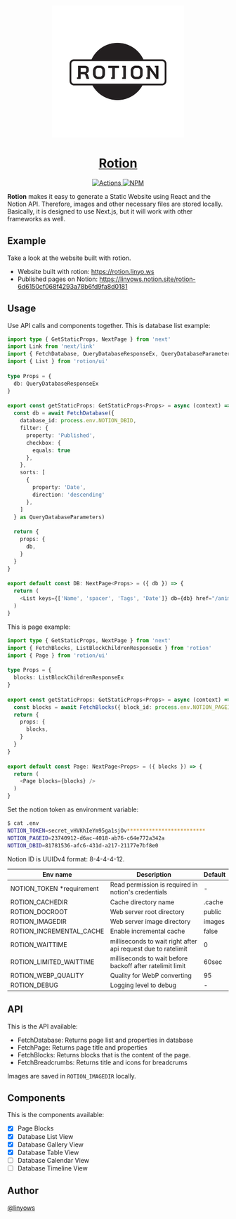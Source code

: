 <p align="center">
  <a href="https://rotion.linyo.ws">
    <picture>
      <source media="(prefers-color-scheme: dark)" srcset="https://github.com/linyows/rotion/blob/main/misc/rotion-dark-bg.svg?raw=true">
      <img alt="Rotion" src="https://github.com/linyows/rotion/blob/main/misc/rotion.svg?raw=true" width="300">
    </picture>
    <h1 align="center">Rotion</h1>
  </a>
</p>

<p align="center">
  <a href="https://github.com/linyows/rotion/actions" title="actions">
    <img alt="Actions" src="https://img.shields.io/github/actions/workflow/status/linyows/rotion/build.yml?branch=main&style=for-the-badge&labelColor=000000">
  </a>
  <a href="https://www.npmjs.com/package/rotion" title="npm">
    <img alt="NPM" src="http://img.shields.io/npm/v/rotion.svg?style=for-the-badge&labelColor=000000">
  </a>
</p>

<strong>Rotion</strong> makes it easy to generate a Static Website using React and the Notion API.
Therefore, images and other necessary files are stored locally. Basically, it is designed to use Next.js, but it will work with other frameworks as well.

Example
--

Take a look at the website built with rotion.

- Website built with rotion: https://rotion.linyo.ws
- Published pages on Notion: https://linyows.notion.site/rotion-6d6150cf068f4293a78b6fd9fa8d0181

Usage
--

Use API calls and components together. This is database list example:

```ts
import type { GetStaticProps, NextPage } from 'next'
import Link from 'next/link'
import { FetchDatabase, QueryDatabaseResponseEx, QueryDatabaseParameters } from 'rotion'
import { List } from 'rotion/ui'

type Props = {
  db: QueryDatabaseResponseEx
}

export const getStaticProps: GetStaticProps<Props> = async (context) => {
  const db = await FetchDatabase({
    database_id: process.env.NOTION_DBID,
    filter: {
      property: 'Published',
      checkbox: {
        equals: true
      },
    },
    sorts: [
      {
        property: 'Date',
        direction: 'descending'
      },
    ]
  } as QueryDatabaseParameters)

  return {
    props: {
      db,
    }
  }
}

export default const DB: NextPage<Props> = ({ db }) => {
  return (
    <List keys={['Name', 'spacer', 'Tags', 'Date']} db={db} href="/animals/[id]" link={Link} />
  )
}
```

This is page example:

```ts
import type { GetStaticProps, NextPage } from 'next'
import { FetchBlocks, ListBlockChildrenResponseEx } from 'rotion'
import { Page } from 'rotion/ui'

type Props = {
  blocks: ListBlockChildrenResponseEx
}

export const getStaticProps: GetStaticProps<Props> = async (context) => {
  const blocks = await FetchBlocks({ block_id: process.env.NOTION_PAGEID })
  return {
    props: {
      blocks,
    }
  }
}

export default const Page: NextPage<Props> = ({ blocks }) => {
  return (
    <Page blocks={blocks} />
  )
}
```

Set the notion token as environment variable:

```sh
$ cat .env
NOTION_TOKEN=secret_vHVKhIeYm95ga1sjOv*************************
NOTION_PAGEID=23740912-d6ac-4018-ab76-c64e772a342a
NOTION_DBID=81781536-afc6-431d-a217-21177e7bf8e0
```

Notion ID is UUIDv4 format: 8-4-4-4-12.


Env name                    | Description                                                   | Default
---                         | ---                                                           | ---
NOTION_TOKEN *requirement   | Read permission is required in notion's credentials           | -
ROTION_CACHEDIR             | Cache directory name                                          | .cache
ROTION_DOCROOT              | Web server root directory                                     | public
ROTION_IMAGEDIR             | Web server image directory                                    | images
ROTION_INCREMENTAL_CACHE    | Enable incremental cache                                      | false
ROTION_WAITTIME             | milliseconds to wait right after api request due to ratelimit | 0
ROTION_LIMITED_WAITTIME     | milliseconds to wait before backoff after ratelimit limit     | 60sec
ROTION_WEBP_QUALITY         | Quality for WebP converting                                   | 95
ROTION_DEBUG                | Logging level to debug                                        | -

API
--

This is the API available:

- FetchDatabase: Returns page list and properties in database
- FetchPage: Returns page title and properties
- FetchBlocks: Returns blocks that is the content of the page.
- FetchBreadcrumbs: Returns title and icons for breadcrums

Images are saved in `ROTION_IMAGEDIR` locally.

Components
--

This is the components available:

- [x] Page Blocks
- [x] Database List View
- [x] Database Gallery View
- [x] Database Table View
- [ ] Database Calendar View
- [ ] Database Timeline View

Author
--

[@linyows](https://github.com/linyows)
